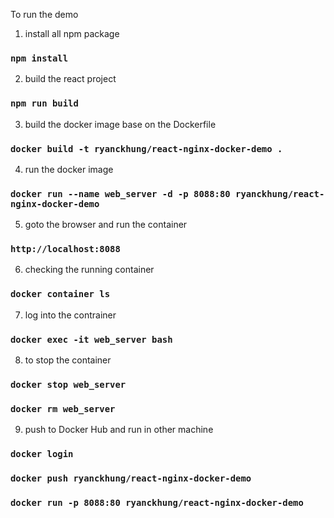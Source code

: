 To run the demo

1. install all npm package

### `npm install`

2. build the react project

### `npm run build`

3. build the docker image base on the Dockerfile

### `docker build -t ryanckhung/react-nginx-docker-demo .`

4. run the docker image

### `docker run --name web_server -d -p 8088:80 ryanckhung/react-nginx-docker-demo`

5. goto the browser and run the container

### `http://localhost:8088`

6. checking the running container

### `docker container ls`

7. log into the contrainer

### `docker exec -it web_server bash`

8. to stop the container

### `docker stop web_server`

### `docker rm web_server`

9. push to Docker Hub and run in other machine

### `docker login`

### `docker push ryanckhung/react-nginx-docker-demo`

### `docker run -p 8088:80 ryanckhung/react-nginx-docker-demo`

